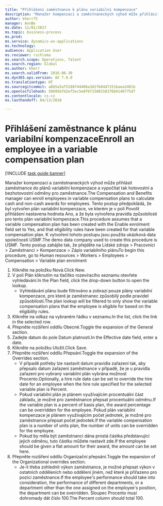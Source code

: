 ```yaml
--- 
title: "Přihlášení zaměstnance k plánu variabilní kompenzace"
description: "Manažer kompenzací a zaměstnaneckých výhod může přihlásit zaměstnance do plánů variabilní kompenzace a vypočítat tak hotovostní a bezhotovostní odměny pro zaměstnance."
author: kherr75
manager: AnnBe
ms.date: 11/01/2017
ms.topic: business-process
ms.prod: 
ms.service: dynamics-ax-applications
ms.technology: 
audience: Application User
ms.reviewer: rschloma
ms.search.scope: Operations, Talent
ms.search.region: Global
ms.author: kherr
ms.search.validFrom: 2016-06-30
ms.dyn365.ops.version: AX 7.0.0
ms.translationtype: HT
ms.sourcegitcommit: a8b5a5af5108744406a3d2fb84d7151baea2481b
ms.openlocfilehash: 58895bfd2ef5ec5e8f6f1500158376b9140775d7
ms.contentlocale: cs-cz
ms.lasthandoff: 04/13/2018

---
```

# <a name="enroll-an-employee-in-a-variable-compensation-plan"></a><span data-ttu-id="c6ccd-103">Přihlášení zaměstnance k plánu variabilní kompenzace</span><span class="sxs-lookup"><span data-stu-id="c6ccd-103">Enroll an employee in a variable compensation plan</span></span>

[!INCLUDE [task guide banner](../../includes/task-guide-banner.md)]

<span data-ttu-id="c6ccd-104">Manažer kompenzací a zaměstnaneckých výhod může přihlásit zaměstnance do plánů variabilní kompenzace a vypočítat tak hotovostní a bezhotovostní odměny pro zaměstnance.</span><span class="sxs-lookup"><span data-stu-id="c6ccd-104">The Compensation and Benefits manager can enroll employees in variable compensation plans to calculate cash and non-cash awards for employees.</span></span> <span data-ttu-id="c6ccd-105">Tento postup předpokládá, že byl vytvořen plán variabilní kompenzace, ve kterém je v poli Povolit přihlášení nastavena hodnota Ano, a že byla vytvořena pravidla způsobilosti pro tento plán variabilní kompenzace.</span><span class="sxs-lookup"><span data-stu-id="c6ccd-105">This procedure assumes that a variable compensation plan has been created with the Enable enrolment field set to Yes, and that eligibility rules have been created for that variable compensation plan.</span></span> <span data-ttu-id="c6ccd-106">K vytvoření tohoto postupu jsou použita ukázková data společnosti USMF.</span><span class="sxs-lookup"><span data-stu-id="c6ccd-106">The demo data company used to create this procedure is USMF.</span></span> <span data-ttu-id="c6ccd-107">Tento postup zahájíte tak, že přejděte na Lidské zdroje > Pracovníci > Zaměstnanci > Kompenzace > Zápis variabilního plánu</span><span class="sxs-lookup"><span data-stu-id="c6ccd-107">To begin this procedure, go to Human resources > Workers > Employees > Compensation > Variable plan enrolment</span></span>

1. <span data-ttu-id="c6ccd-108">Klikněte na položku Nová.</span><span class="sxs-lookup"><span data-stu-id="c6ccd-108">Click New.</span></span>
2. <span data-ttu-id="c6ccd-109">V poli Plán kliknutím na tlačítko rozevíracího seznamu otevřete vyhledávání.</span><span class="sxs-lookup"><span data-stu-id="c6ccd-109">In the Plan field, click the drop-down button to open the lookup.</span></span>
    * <span data-ttu-id="c6ccd-110">Vyhledávání plánu bude filtrováno a zobrazí pouze plány variabilní kompenzace, pro které je zaměstnanec způsobilý podle pravidel způsobilosti.</span><span class="sxs-lookup"><span data-stu-id="c6ccd-110">The plan lookup will be filtered to only show the variable compensation plans that the employee is eligible for based on the eligibility rules.</span></span>  
3. <span data-ttu-id="c6ccd-111">Klikněte na odkaz na vybraném řádku v seznamu.</span><span class="sxs-lookup"><span data-stu-id="c6ccd-111">In the list, click the link in the selected row.</span></span>
4. <span data-ttu-id="c6ccd-112">Přepněte rozšíření oddílu Obecné.</span><span class="sxs-lookup"><span data-stu-id="c6ccd-112">Toggle the expansion of the General section.</span></span>
5. <span data-ttu-id="c6ccd-113">Zadejte datum do pole Datum platnosti.</span><span class="sxs-lookup"><span data-stu-id="c6ccd-113">In the Effective date field, enter a date.</span></span>
6. <span data-ttu-id="c6ccd-114">Klikněte na položku Uložit.</span><span class="sxs-lookup"><span data-stu-id="c6ccd-114">Click Save.</span></span>
7. <span data-ttu-id="c6ccd-115">Přepněte rozšíření oddílu Přepsání.</span><span class="sxs-lookup"><span data-stu-id="c6ccd-115">Toggle the expansion of the Overrides section.</span></span>
    * <span data-ttu-id="c6ccd-116">V případě potřeby lze nastavit datum pravidla zařazení tak, aby přepsalo datum zařazení zaměstnance v případě, že je u pravidla zařazení pro vybraný variabilní plán vybrána možnost Procento.</span><span class="sxs-lookup"><span data-stu-id="c6ccd-116">Optionally, a hire rule date can be set to override the hire date for an employee when the hire rule specified for the selected variable plan is Percent.</span></span>  
    * <span data-ttu-id="c6ccd-117">Pokud variabilní plán je plánem využívajícím procentuální část základu, je možné pro zaměstnance přepsat procentuální odměnu.</span><span class="sxs-lookup"><span data-stu-id="c6ccd-117">If the variable plan is a percent of basis plan, the award percentage can be overridden for the employee.</span></span> <span data-ttu-id="c6ccd-118">Pokud plán variabilní kompenzace je plánem využívajícím počet jednotek, je možné pro zaměstnance přepsat počet jednotek.</span><span class="sxs-lookup"><span data-stu-id="c6ccd-118">If the variable compensation plan is a number of units plan, the number of units can be overridden for the employee.</span></span>  
    * <span data-ttu-id="c6ccd-119">Pokud by měla být zaměstnanci dána prostá částka představující jejich odměnu, tuto částku můžete nastavit zde.</span><span class="sxs-lookup"><span data-stu-id="c6ccd-119">If the employee should be given a flat amount for their award, the amount can be set here.</span></span>  
8. <span data-ttu-id="c6ccd-120">Přepněte rozšíření oddílu Organizační přepsání.</span><span class="sxs-lookup"><span data-stu-id="c6ccd-120">Toggle the expansion of the Organizational overrides section.</span></span>
    * <span data-ttu-id="c6ccd-121">Je-li třeba zohlednit výkon zaměstnance, je možné přepsat výkon v ostatních odděleních nebo oddělení jiném, než které je přiřazeno pro pozici zaměstnance.</span><span class="sxs-lookup"><span data-stu-id="c6ccd-121">If the employee's performance should take into consideration, the performance of different departments, or a department other than the one assigned on the employee's position, the department can be overridden.</span></span> <span data-ttu-id="c6ccd-122">Sloupec Procento musí dohromady dát číslo 100.</span><span class="sxs-lookup"><span data-stu-id="c6ccd-122">The Percent column should total 100.</span></span>  


